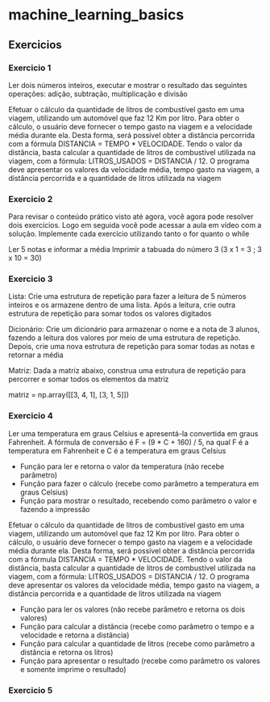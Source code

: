 # machine_learning_basics

## Exercicios
### Exercicio 1

Ler dois números inteiros, executar e mostrar o resultado das seguintes operações: adição, subtração, multiplicação e divisão

Efetuar o cálculo da quantidade de litros de combustível gasto em uma viagem, utilizando um automóvel que faz 12 Km por litro. Para obter o cálculo, o usuário deve fornecer o tempo gasto na viagem e a velocidade média durante ela. Desta forma, será possível obter a distância percorrida com a fórmula DISTANCIA = TEMPO * VELOCIDADE. Tendo o valor da distância, basta calcular a quantidade de litros de combustível utilizada na viagem, com a fórmula: LITROS_USADOS = DISTANCIA / 12. O programa deve apresentar os valores da velocidade média, tempo gasto na viagem, a distância percorrida e a quantidade de litros utilizada na viagem

### Exercicio 2

Para revisar o conteúdo prático visto até agora, você agora pode resolver dois exercícios. Logo em seguida você pode acessar a aula em vídeo com a solução. Implemente cada exercício utilizando tanto o for quanto o while

Ler 5 notas e informar a média
Imprimir a tabuada do número 3 (3 x 1 = 3 ; 3 x 10 = 30)

### Exercicio 3

Lista: Crie uma estrutura de repetição para fazer a leitura de 5 números inteiros e os armazene dentro de uma lista. Após a leitura, crie outra estrutura de repetição para somar todos os valores digitados

Dicionário: Crie um dicionário para armazenar o nome e a nota de 3 alunos, fazendo a leitura dos valores por meio de uma estrutura de repetição. Depois, crie uma nova estrutura de repetição para somar todas as notas e retornar a média


Matriz: Dada a matriz abaixo, construa uma estrutura de repetição para percorrer e somar todos os elementos da matriz

matriz = np.array([[3, 4, 1],
                   [3, 1, 5]])


### Exercicio 4

Ler uma temperatura em graus Celsius e apresentá-la convertida em graus Fahrenheit. A fórmula de conversão é F = (9 * C + 160) / 5, na qual F é a temperatura em Fahrenheit e C é a temperatura em graus Celsius
- Função para ler e retorna o valor da temperatura (não recebe parâmetro)
- Função para fazer o cálculo (recebe como parâmetro a temperatura em graus Celsius)
- Função para mostrar o resultado, recebendo como parâmetro o valor e fazendo a impressão



Efetuar o cálculo da quantidade de litros de combustível gasto em uma viagem, utilizando um automóvel que faz 12 Km por litro. Para obter o cálculo, o usuário deve fornecer o tempo gasto na viagem e a velocidade média durante ela. Desta forma, será possível obter a distância percorrida com a fórmula DISTANCIA = TEMPO * VELOCIDADE. Tendo o valor da distância, basta calcular a quantidade de litros de combustível utilizada na viagem, com a fórmula: LITROS_USADOS = DISTANCIA / 12. O programa deve apresentar os valores da velocidade média, tempo gasto na viagem, a distância percorrida e a quantidade de litros utilizada na viagem
- Função para ler os valores (não recebe parâmetro e retorna os dois valores)
- Função para calcular a distância (recebe como parâmetro o tempo e a velocidade e retorna a distância)
- Função para calcular a quantidade de litros (recebe como parâmetro a distância e retorna os litros)
- Função para apresentar o resultado (recebe como parâmetro os valores e somente imprime o resultado)


### Exercicio 5


